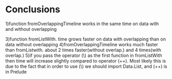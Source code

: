 # Conclusions
1)function fromOverlappingTimeline works in the same time on data with and without overlapping

3)function fromListWith. time grows faster on data with overlapping than on data without overlapping
4)fromOverlappingTimeline works much faster than fromListwith. about 2 times faster(without overlap.) and 4 times(with overlap.)
5)if you pass the operator (\\) as the first function in fromListWith then time will increase slightly compared to operator (++). Most likely this is due to the fact that in order to use (\\) we should import Data.List, and (++) is in Prelude  
